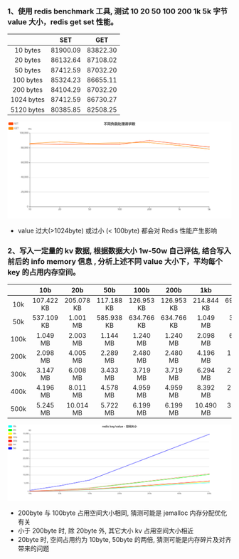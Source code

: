 ### 1、使用 redis benchmark 工具, 测试 10 20 50 100 200 1k 5k 字节 value 大小，redis get set 性能。

|            |   SET    |   GET    |
| :--------: | :------: | :------: |
|  10 bytes  | 81900.09 | 83822.30 |
|  20 bytes  | 86132.64 | 87108.02 |
|  50 bytes  | 87412.59 | 87032.20 |
| 100 bytes  | 85324.23 | 86655.11 |
| 200 bytes  | 84104.29 | 87032.20 |
| 1024 bytes | 87412.59 | 86730.27 |
| 5120 bytes | 80385.85 | 82508.25 |

![Redis 不同大小 value 的处理数量](./redis_get_set.png)

- value 过大(>1024byte) 或过小 (< 100byte) 都会对 Redis 性能产生影响

### 2、写入一定量的 kv 数据, 根据数据大小 1w-50w 自己评估, 结合写入前后的 info memory 信息  , 分析上述不同 value 大小下，平均每个 key 的占用内存空间。

|      |    10b     |    20b     |    50b     |    100b    |    200b    |    1kb     |    5kb     |
| :--: | :--------: | :--------: | :--------: | :--------: | :--------: | :--------: | :--------: |
| 10k  | 107.422 KB | 205.078 KB | 117.188 KB | 126.953 KB | 126.953 KB | 214.844 KB | 693.359 KB |
| 50k  | 537.109 KB |  1.001 MB  | 585.938 KB | 634.766 KB | 634.766 KB |  1.049 MB  |  3.386 MB  |
| 100k |  1.049 MB  |  2.003 MB  |  1.144 MB  |  1.240 MB  |  1.240 MB  |  2.098 MB  |  6.771 MB  |
| 200k |  2.098 MB  |  4.005 MB  |  2.289 MB  |  2.480 MB  |  2.480 MB  |  4.196 MB  | 13.542 MB  |
| 300k |  3.147 MB  |  6.008 MB  |  3.433 MB  |  3.719 MB  |  3.719 MB  |  6.294 MB  | 20.313 MB  |
| 400k |  4.196 MB  |  8.011 MB  |  4.578 MB  |  4.959 MB  |  4.959 MB  |  8.392 MB  | 27.084 MB  |
| 500k |  5.245 MB  | 10.014 MB  |  5.722 MB  |  6.199 MB  |  6.199 MB  | 10.490 MB  | 33.855 MB  |

![Redis 不同大小 value 空间大小](./redis_memory.png)

- 200byte 与 100byte 占用空间大小相同, 猜测可能是 jemalloc 内存分配优化有关
- 小于 200byte 时, 除 20byte 外, 其它大小 kv 占用空间大小相近
- 20byte 时, 空间占用约为 10byte, 50byte 的两倍, 猜测可能是内存碎片及对齐带来的问题
